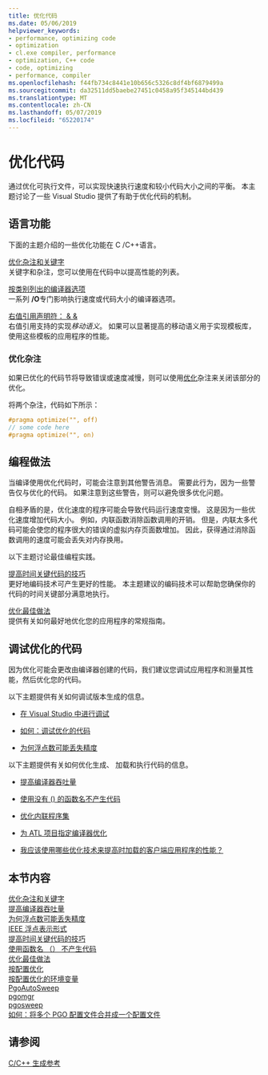 ```yaml
---
title: 优化代码
ms.date: 05/06/2019
helpviewer_keywords:
- performance, optimizing code
- optimization
- cl.exe compiler, performance
- optimization, C++ code
- code, optimizing
- performance, compiler
ms.openlocfilehash: f44fb734c8441e10b656c5326c8df4bf6879499a
ms.sourcegitcommit: da32511dd5baebe27451c0458a95f345144bd439
ms.translationtype: MT
ms.contentlocale: zh-CN
ms.lasthandoff: 05/07/2019
ms.locfileid: "65220174"
---
```

# <a name="optimizing-your-code"></a>优化代码

通过优化可执行文件，可以实现快速执行速度和较小代码大小之间的平衡。 本主题讨论了一些 Visual Studio 提供了有助于优化代码的机制。

## <a name="language-features"></a>语言功能

下面的主题介绍的一些优化功能在 C /C++语言。

[优化杂注和关键字](optimization-pragmas-and-keywords.md) \
关键字和杂注，您可以使用在代码中以提高性能的列表。

[按类别列出的编译器选项](reference/compiler-options-listed-by-category.md) \
一系列 **/O**专门影响执行速度或代码大小的编译器选项。

[右值引用声明符： & &](../cpp/rvalue-reference-declarator-amp-amp.md) \
右值引用支持的实现*移动语义*。 如果可以显著提高的移动语义用于实现模板库，使用这些模板的应用程序的性能。

### <a name="the-optimize-pragma"></a>优化杂注

如果已优化的代码节将导致错误或速度减慢，则可以使用[优化](../preprocessor/optimize.md)杂注来关闭该部分的优化。

将两个杂注，代码如下所示：

```cpp
#pragma optimize("", off)
// some code here
#pragma optimize("", on)
```

## <a name="programming-practices"></a>编程做法

当编译使用优化代码时，可能会注意到其他警告消息。 需要此行为，因为一些警告仅与优化的代码。 如果注意到这些警告，则可以避免很多优化问题。

自相矛盾的是，优化速度的程序可能会导致代码运行速度变慢。 这是因为一些优化速度增加代码大小。 例如，内联函数消除函数调用的开销。 但是，内联太多代码可能会使您的程序很大的错误的虚拟内存页面数增加。 因此，获得通过消除函数调用的速度可能会丢失对内存换用。

以下主题讨论最佳编程实践。

[提高时间关键代码的技巧](tips-for-improving-time-critical-code.md) \
更好地编码技术可产生更好的性能。 本主题建议的编码技术可以帮助您确保你的代码的时间关键部分满意地执行。

[优化最佳做法](optimization-best-practices.md) \
提供有关如何最好地优化您的应用程序的常规指南。

## <a name="debugging-optimized-code"></a>调试优化的代码

因为优化可能会更改由编译器创建的代码，我们建议您调试应用程序和测量其性能，然后优化您的代码。

以下主题提供有关如何调试版本生成的信息。

- [在 Visual Studio 中进行调试](/visualstudio/debugger/debugging-in-visual-studio)

- [如何：调试优化的代码](/visualstudio/debugger/how-to-debug-optimized-code)

- [为何浮点数可能丢失精度](why-floating-point-numbers-may-lose-precision.md)


以下主题提供有关如何优化生成、 加载和执行代码的信息。

- [提高编译器吞吐量](improving-compiler-throughput.md)

- [使用没有 () 的函数名不产生代码](using-function-name-without-parens-produces-no-code.md)

- [优化内联程序集](../assembler/inline/optimizing-inline-assembly.md)

- [为 ATL 项目指定编译器优化](../atl/reference/specifying-compiler-optimization-for-an-atl-project.md)

- [我应该使用哪些优化技术来提高时加载的客户端应用程序的性能？](../build/dll-frequently-asked-questions.md#mfc_optimization)


## <a name="in-this-section"></a>本节内容

[优化杂注和关键字](optimization-pragmas-and-keywords.md) \
[提高编译器吞吐量](improving-compiler-throughput.md) \
[为何浮点数可能丢失精度](why-floating-point-numbers-may-lose-precision.md) \
[IEEE 浮点表示形式](ieee-floating-point-representation.md) \
[提高时间关键代码的技巧](tips-for-improving-time-critical-code.md) \
[使用函数名 （） 不产生代码](using-function-name-without-parens-produces-no-code.md) \
[优化最佳做法](optimization-best-practices.md) \
[按配置优化](profile-guided-optimizations.md) \
[按配置优化的环境变量](environment-variables-for-profile-guided-optimizations.md) \
[PgoAutoSweep](pgoautosweep.md) \
[pgomgr](pgomgr.md) \
[pgosweep](pgosweep.md) \
[如何：将多个 PGO 配置文件合并成一个配置文件](how-to-merge-multiple-pgo-profiles-into-a-single-profile.md)

## <a name="see-also"></a>请参阅

[C/C++ 生成参考](reference/c-cpp-building-reference.md)
